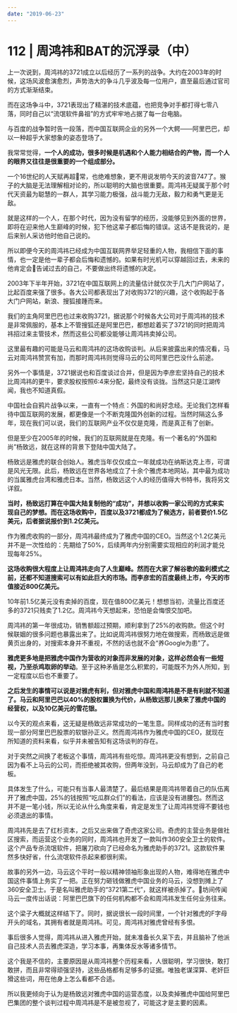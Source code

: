 ```yaml
---
date: "2019-06-23"
---  
```

      
# 112 | 周鸿祎和BAT的沉浮录（中）
上一次说到，周鸿祎的3721成立以后经历了一系列的战争。大约在2003年的时候，这场风波愈演愈烈，声势浩大的争斗几乎波及每一位用户，直至最后通过官司的方式渐渐结束。

而在这场争斗中，3721表现出了精湛的技术底蕴，也把竞争对手都打得七零八落，同时自己以“流氓软件鼻祖”的方式牢牢地占据了每一台电脑。

与百度的战争暂时告一段落，而中国互联网企业的另外一个大鳄——阿里巴巴，却以一种超乎大家想象的姿态登场了。

我常常觉得，**一个人的成功，很多时候是机遇和个人能力相结合的产物，而一个人的眼界又往往是很重要的一个组成部分。**

一个16世纪的人天赋再超常，也绝难想象，更不用说发明今天的波音747了。猴子的大脑是无法理解相对论的，所以聪明的大脑也很重要。周鸿祎无疑属于那个时代天资最为聪慧的一群人，其学习能力极强，战斗能力无敌，毅力和勇气更是无敌。

就是这样的一个人，在那个时代，因为没有留学的经历，没能够见到外面的世界，即将在迎来他人生巅峰的时候，犯下他这辈子都后悔的错误。这话不是我说的，是后来别人采访他时他自己说的。

所以即便今天的周鸿祎已经成为中国互联网界举足轻重的人物，我相信下面的事情，也一定是他一辈子都会后悔和遗憾的。如果有时光机可以穿越回过去，未来的他肯定会告诫过去的自己，不要做出终将遗憾的决定。

<!-- [[[read_end]]] -->

2003年下半年开始，3721在中国互联网上的流量估计就仅次于几大门户网站了，比起百度来强了很多。各大公司都表现出了对收购3721的兴趣，这个收购起于各大门户网站，新浪、搜狐接踵而来。

我们的主角阿里巴巴也过来收购3721，据说那个时候各大公司对于周鸿祎的技术是非常佩服的，基本上不管搜狐还是阿里巴巴，都想趁着买了3721的同时把周鸿祎招过来主管技术，然而这些公司都没能够让周鸿祎卖掉公司。

这里最有趣的可能是马云和周鸿祎的这场收购谈判。从后来披露出来的情况看，马云对周鸿祎赞赏有加，而那时周鸿祎则觉得马云的公司阿里巴巴没什么前途。

另外一个事情是，3721据说也和百度谈过合并，但是因为李彦宏坚持自己的技术比周鸿祎的更牛，要求股权按照6:4来分配，最终没有谈拢。当然这只是江湖传闻，我也不知道真假。

中国社会自鸦片战争以来，一直有一个特点：外国的和尚好念经。无论我们怎样看待中国互联网的发展，都更像是一个不断克隆国外创新的过程。当然时隔这么多年，现在我们可以说，我们的互联网产业不仅仅是克隆，而是真正有了创新。

但是至少在2005年的时候，我们的互联网就是在克隆。有一个著名的“外国和尚”杨致远，就在这样的背景下登陆中国大陆了。

杨致远是雅虎的联合创始人。雅虎当年仅仅成立一年就成功在纳斯达克上市，可谓是风光无限。此后，杨致远在世界各地成立了十余个雅虎本地网站，其中最为成功的当属雅虎台湾和雅虎日本。当然，杨致远这个人的经历值得大书特书，我将另文详叙。

**当时，杨致远打算在中国大陆复制他的“成功”，并想以收购一家公司的方式来实现自己的梦想。而在这场收购中，百度以及3721都成为了候选方，前者要价1.5亿美元，后者据说报价到1.2亿美元。**

作为雅虎收购的一部分，周鸿祎最终成为了雅虎中国的CEO。当然这个1.2亿美元并不是一次性给的：先期给了50\%，后续两年内分别需要实现相应的利润才能兑现每年25\%。

**这场收购很大程度上让周鸿祎走向了人生巅峰。然而在大家了解谷歌的盈利模式之前，还都不知道搜索可以有如此巨大的市场。而李彦宏的百度最终上市，今天的市值接近800亿美元。**

10年前1.5亿美元没有卖掉的百度，现在值800亿美元！想想当初，流量比百度还多的3721只贱卖了1.2亿。周鸿祎今天想起来，恐怕是会悔恨交加吧。

周鸿祎的第一年很成功，销售额超过预期，顺利拿到了25\%的收购款。但这个时候联姻的很多问题也暴露出来了。比如说周鸿祎很努力地在做搜索，而杨致远是做黄页出身的，对搜索本身并不重视，不然的话也就不会“养Google为患”了。

**雅虎更多地是把雅虎中国作为营收的对象而非发展的对象，这样必然会有一些短视，乃至杀鸡取卵的举动**。至于这种矛盾是怎么积累的，可能既不为外人所知，到一定程度以后也不重要了。

**之后发生的事情可以说是对雅虎有利，但对雅虎中国和周鸿祎是不是有利就不知道了。马云和阿里巴巴以40\%的股权置换为代价，从杨致远那儿换来了雅虎中国的经营权，以及10亿美元的雪花银。**

以今天的观点来看，这无疑是杨致远非常成功的一笔生意。同样成功的还有当时套现一部分阿里巴巴股票的软银孙正义。然而周鸿祎作为雅虎中国的CEO，就现在所知道的资料来看，似乎并未被告知有这场谈判的存在。

对于突然之间换了老板这个事情，周鸿祎有些吃惊。周鸿祎更没有想到，之前自己因为看不上马云的公司，而拒绝被其收购，但两年没到，马云却成为了自己的老板。

具体发生了什么，可能只有当事人最清楚了。最后结果是周鸿祎带着自己的队伍离开了雅虎中国，25\%的钱按照“吃瓜群众们”的看法，应该是没有进腰包。然而这并不是一笔小钱，所以无论从什么角度来看，肯定是发生了让周鸿祎觉得不要钱也必须退出的事情。

周鸿祎先是去了红杉资本，之后又出来做了奇虎这家公司。奇虎的主营业务是做社区搜索，而运营这个业务的同时，周鸿祎也开发了一款叫作360安全卫士的软件。这个产品专杀流氓软件，把屠刀砍向了已经命名为雅虎助手的3721。这款软件果然多快好省，什么流氓软件杀起来都很利索。

故事的另外一边，马云这个平时一般以精神领袖形象出现的人物，难得地在雅虎中国这件事情上务实了一把。正在努力砸钱做雅虎中国业务的马云，没想到摊上了360安全卫士。于是名叫雅虎助手的“3721第二代”，就这样被杀掉了。坊间传闻马云一度传出话说：阿里巴巴旗下的任何机构都不会和周鸿祎发生任何业务往来。

这个梁子大概就这样结下了。同时，据说很长一段时间里，一个针对雅虎的F字母开头的域名，其拥有者就是周鸿祎。可见，周鸿祎对雅虎曾经有多恨。

事后很多人觉得，周鸿祎从进入雅虎开始，就未准备长久呆下去，并且脑补了他派自己技术人员去雅虎深造，学习本事，再集体反水等诸多情节。

这个我是不信的，主要原因是从周鸿祎整个历程来看，人很聪明，学习很快，敢打敢拼，而且非常得顽强坚持，这些品格都有足够多的证据。唯独老谋深算、老奸巨猾这些词，用在他身上怎么看都不合适。

所以我更倾向于认为是杨致远对雅虎中国的运营态度，以及卖掉雅虎中国给阿里巴巴集团的整个谈判过程中周鸿祎是不是被忽视了，可能这才是主要的因素。